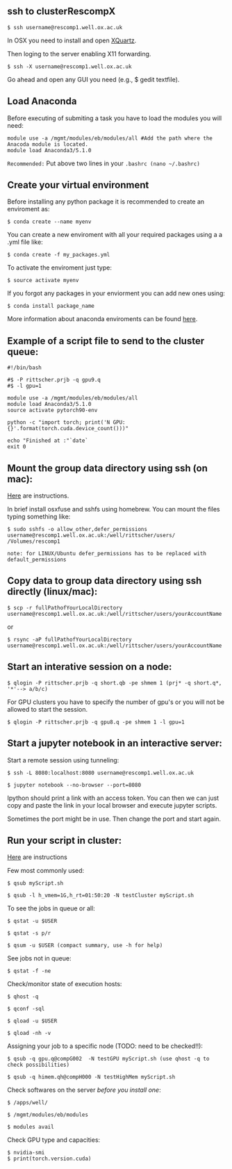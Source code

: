 ## ssh to clusterRescompX

```shell
$ ssh username@rescomp1.well.ox.ac.uk
```

In OSX you need to install and open [XQuartz](https://www.xquartz.org/).

Then loging to the server enabling X11 forwarding.

```shell
$ ssh -X username@rescomp1.well.ox.ac.uk
```

Go ahead and open any GUI you need (e.g., $ gedit textfile).

## Load Anaconda 

Before executing of submiting a task you have to load the modules you will need:

```shell
module use -a /mgmt/modules/eb/modules/all #Add the path where the Anacoda module is located.
module load Anaconda3/5.1.0
```
`Recommended:` Put above two lines in your `.bashrc (nano ~/.bashrc)`

## Create your virtual environment

Before installing any python package it is recommended to create an enviroment as:

```shell
$ conda create --name myenv 
```

You can create a new enviroment with all your required packages using a a .yml file like:

```shell
$ conda create -f my_packages.yml 
```

To activate the enviroment just type:

```shell
$ source activate myenv 
```

If you forgot any packages in your enviorment you can add new ones using:

```shell
$ conda install package_name 
```

More information about anaconda enviroments can be found [here](https://conda.io/docs/user-guide/tasks/manage-environments.html).


## Example of a script file to send to the cluster queue:

```shell
#!/bin/bash

#$ -P rittscher.prjb -q gpu9.q
#$ -l gpu=1 

module use -a /mgmt/modules/eb/modules/all
module load Anaconda3/5.1.0
source activate pytorch90-env

python -c "import torch; print('N GPU: {}'.format(torch.cuda.device_count()))"

echo "Finished at :"`date`
exit 0
```

## Mount the group data directory using ssh (on mac):
[Here](https://susanqq.github.io/jekyll/pixyll/2017/09/05/remotefiles/) are instructions.

In brief install osxfuse and sshfs using homebrew. You can mount the files typing something like:

```shell
$ sudo sshfs -o allow_other,defer_permissions username@rescomp1.well.ox.ac.uk:/well/rittscher/users/ /Volumes/rescomp1
```

``note: for LINUX/Ubuntu defer_permissions has to be replaced with default_permissions``

## Copy data to group data directory using ssh directly (linux/mac):

```shell
$ scp -r fullPathofYourLocalDirectory username@rescomp1.well.ox.ac.uk:/well/rittscher/users/yourAccountName
```

or 

```shell
$ rsync -aP fullPathofYourLocalDirectory username@rescomp1.well.ox.ac.uk:/well/rittscher/users/yourAccountName
```

## Start an interative session on a node:

```shell
$ qlogin -P rittscher.prjb -q short.qb -pe shmem 1 (prj* -q short.q*, '*'--> a/b/c)
```

For GPU clusters you have to specify the number of gpu's or you will not be allowed to start the session.
```shell
$ qlogin -P rittscher.prjb -q gpu8.q -pe shmem 1 -l gpu=1
```

## Start a jupyter notebook in an interactive server:

Start a remote session using tunneling: 

```shell
$ ssh -L 8080:localhost:8080 username@rescomp1.well.ox.ac.uk

$ jupyter notebook --no-browser --port=8080
```

Ipython should print a link with an access token. You can then we can just copy 
and paste the link in your local browser and execute jupyter scripts.

Sometimes the port might be in use. Then change the port and start again.


## Run your script in cluster: 

[Here](https://github.com/BIMSBbioinfo/intro2UnixandSGE/blob/master/sun_grid_engine_for_beginners/how_to_submit_a_job_using_qsub.md) are instructions 

Few most commonly used:

```shell
$ qsub myScript.sh 

$ qsub -l h_vmem=1G,h_rt=01:50:20 -N testCluster myScript.sh

```

To see the jobs in queue or all:

```shell
$ qstat -u $USER

$ qstat -s p/r

$ qsum -u $USER (compact summary, use -h for help)

```

See jobs not in queue:

```shell
$ qstat -f -ne

```

Check/monitor state of execution hosts:

```shell
$ qhost -q

$ qconf -sql

$ qload -u $USER

$ qload -nh -v

```

Assigning your job to a specific node (TODO: need to be checked!!):


```shell
$ qsub -q gpu.q@compG002  -N testGPU myScript.sh (use qhost -q to check possibilities)

$ qsub -q himem.qh@compH000 -N testHighMem myScript.sh

```

Check softwares on the server *before you install one*:

```shell
$ /apps/well/

$ /mgmt/modules/eb/modules 

$ modules avail

```
Check GPU type and capacities:

```shell
$ nvidia-smi
$ print(torch.version.cuda)
```

